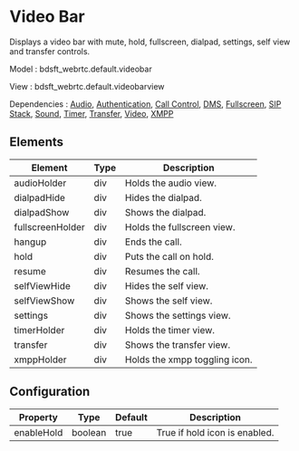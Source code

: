# Video Bar

Displays a video bar with mute, hold, fullscreen, dialpad, settings, self view and transfer controls.

Model : bdsft_webrtc.default.videobar

View : bdsft_webrtc.default.videobarview

Dependencies : [Audio](https://github.com/BroadSoft-Xtended/Library-WebRTC-Audio), [Authentication](https://github.com/BroadSoft-Xtended/Library-WebRTC-Authentication), [Call Control](https://github.com/BroadSoft-Xtended/Library-WebRTC-CallControl), [DMS](https://github.com/BroadSoft-Xtended/Library-WebRTC-DMS), [Fullscreen](https://github.com/BroadSoft-Xtended/Library-WebRTC-FullScreen), [SIP Stack](https://github.com/BroadSoft-Xtended/Library-WebRTC-SIPStack), [Sound](https://github.com/BroadSoft-Xtended/Library-WebRTC-Sound), [Timer](https://github.com/BroadSoft-Xtended/Library-WebRTC-Timer), [Transfer](https://github.com/BroadSoft-Xtended/Library-WebRTC-Transfer), [Video](https://github.com/BroadSoft-Xtended/Library-WebRTC-Video), [XMPP](https://github.com/BroadSoft-Xtended/Library-WebRTC-XMPP)

## Elements
<a name="elements"></a>

Element             |Type  |Description
--------------------|------|------------------------------------------
audioHolder          |div   |Holds the audio view.
dialpadHide          |div   |Hides the dialpad.
dialpadShow          |div   |Shows the dialpad.
fullscreenHolder     |div   |Holds the fullscreen view.
hangup               |div   |Ends the call.
hold                 |div   |Puts the call on hold.
resume               |div   |Resumes the call.
selfViewHide         |div   |Hides the self view.
selfViewShow         |div   |Shows the self view.
settings             |div   |Shows the settings view.
timerHolder          |div   |Holds the timer view.
transfer             |div   |Shows the transfer view.
xmppHolder		     |div   |Holds the xmpp toggling icon.

## Configuration
<a name="configuration"></a>

Property    |Type     |Default  |Description
------------|---------|---------|-------------------------------
enableHold  |boolean  |true     |True if hold icon is enabled.

